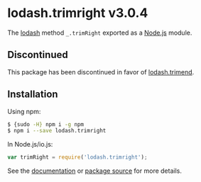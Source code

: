 # lodash.trimright v3.0.4

The [lodash](https://lodash.com/) method `_.trimRight` exported as a [Node.js](https://nodejs.org/) module.

## Discontinued

This package has been discontinued in favor of [lodash.trimend](https://www.npmjs.com/package/lodash.trimend).

## Installation

Using npm:

```bash
$ {sudo -H} npm i -g npm
$ npm i --save lodash.trimright
```

In Node.js/io.js:

```js
var trimRight = require('lodash.trimright');
```

See the [documentation](https://lodash.com/docs#trimRight) or [package source](https://github.com/lodash/lodash/blob/3.0.4-npm-packages/lodash.trimright) for more details.
